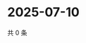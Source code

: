 # 2025-07-10

共 0 条

<!-- BEGIN ZHIHUVIDEO -->
<!-- 最后更新时间 Thu Jul 10 2025 06:11:43 GMT+0800 (China Standard Time) -->

<!-- END ZHIHUVIDEO -->
